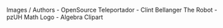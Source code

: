 Images / Authors - OpenSource
Teleportador - Clint Bellanger
The Robot - pzUH
Math Logo - Algebra Clipart
